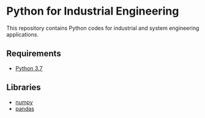 # Python for Industrial Engineering
This repository contains Python codes for industrial and system engineering applications.

## Requirements

* [Python 3.7](https://www.python.org/)

## Libraries

* [numpy](https://numpy.org)
* [pandas](https://pandas.pydata.org/)
